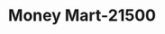 ---
f_zip-code: 23320
f_state-code: VA
title: Money Mart-21500
f_phone: 757-523-9557
f_city-only: Chesapeake
f_address: Indian River Shopping Ctr Chesapeake
f_location-unique-id: '21500'
slug: money-mart-21500
updated-on: '2024-05-30T13:46:58.046Z'
created-on: '2024-05-30T13:36:59.803Z'
published-on: '2024-05-30T13:54:32.469Z'
f_city-state: cms/city/chesapeake-va.md
f_company: cms/company/money-mart.md
f_state: cms/state/virginia.md
layout: '[payday-loan].html'
tags: payday-loan
---